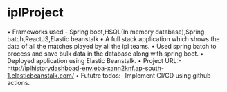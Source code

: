 # iplProject
 • Frameworks used - Spring boot,HSQL(In memory database),Spring batch,ReactJS,Elastic beanstalk
 • A full stack application which shows the data of all the matches played by all the ipl teams.
 • Used spring batch to process and save bulk data in the database along with spring boot.
 • Deployed application using Elastic Beanstalk.
 • Project URL:- http://iplhistorydashboad-env.eba-xann2knf.ap-south-1.elasticbeanstalk.com/
 • Fututre todos:- Implement CI/CD using github actions.
